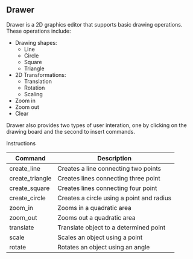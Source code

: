 ## Drawer

Drawer is a 2D graphics editor that supports basic drawing operations. These operations include:

- Drawing shapes:
  - Line
  - Circle
  - Square
  - Triangle
- 2D Transformations:
  - Translation
  - Rotation
  - Scaling
- Zoom in
- Zoom out
- Clear

Drawer also provides two types of user interation, one by clicking on the drawing board and the second to insert commands.

Instructions

| Command         | Description                               |
| --------------- | ----------------------------------------- |
| create_line     | Creates a line connecting two points      |
| create_triangle | Creates lines connecting three point      |
| create_square   | Creates lines connecting four point       |
| create_circle   | Creates a circle using a point and radius |
| zoom_in         | Zooms in a quadratic area                 |
| zoom_out        | Zooms out a quadratic area                |
| translate       | Translate object to a determined point    |
| scale           | Scales an object using a point            |
| rotate          | Rotates an object using an angle          |
